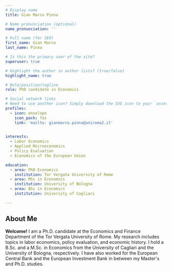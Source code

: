 ```yaml
---
# Display name
title: Gian Marco Pinna

# Name pronunciation (optional)
name_pronunciation: ''

# Full name (for SEO)
first_name: Gian Marco
last_name: Pinna

# Is this the primary user of the site?
superuser: true

# Highlight the author in author lists? (true/false)
highlight_name: true

# Role/position/tagline
role: PhD candidate in Economics

# Social network links
# Need to use another icon? Simply download the SVG icon to your `assets/media/icons/` folder.
profiles:
  - icon: envelope
    icon_pack: fas
    link: 'mailto: gianmarco.pinna@uniroma2.it'
    

interests:
  - Labor Economics
  - Applied Microeconomics
  - Policy Evaluation
  - Economics of the European Union

education:
  - area: PhD Economics 
    institution: Tor Vergata University of Rome
  - area: MSc in Economics
    institution: University of Bologna
  - area: BSc in Economics
    institution: University of Cagliari

---
```


## About Me

**Welcome!**
I am a Ph.D. candidate at the Economics and Finance Department of the Tor Vergata University of Rome. My research includes topics in labor economics, policy evaluation, and economic history. I hold a B.Sc. and a M.Sc. in Economics from the University of Cagliari and the University of Bologna, respectively. I have also worked for the European Central Bank and the European Investment Bank in between my Master's and Ph.D. studies.
